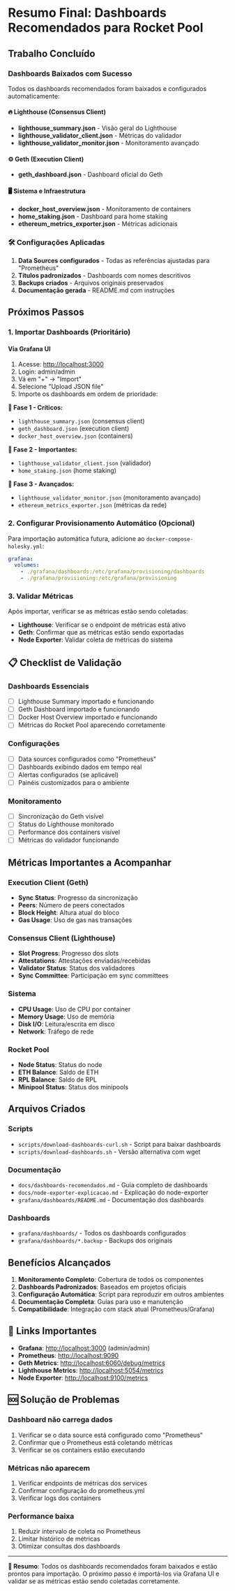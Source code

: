 # Resumo Final: Dashboards Recomendados para Rocket Pool

## Trabalho Concluído

### Dashboards Baixados com Sucesso

Todos os dashboards recomendados foram baixados e configurados automaticamente:

#### 🔥 Lighthouse (Consensus Client)

- **lighthouse_summary.json** - Visão geral do Lighthouse
- **lighthouse_validator_client.json** - Métricas do validador
- **lighthouse_validator_monitor.json** - Monitoramento avançado

#### ⚙️ Geth (Execution Client)

- **geth_dashboard.json** - Dashboard oficial do Geth

#### 🖥️ Sistema e Infraestrutura

- **docker_host_overview.json** - Monitoramento de containers
- **home_staking.json** - Dashboard para home staking
- **ethereum_metrics_exporter.json** - Métricas adicionais

### 🛠️ Configurações Aplicadas

1. **Data Sources configurados** - Todas as referências ajustadas para "Prometheus"
2. **Títulos padronizados** - Dashboards com nomes descritivos
3. **Backups criados** - Arquivos originais preservados
4. **Documentação gerada** - README.md com instruções

## Próximos Passos

### 1. Importar Dashboards (Prioritário)

#### Via Grafana UI

1. Acesse: <http://localhost:3000>
2. Login: admin/admin
3. Vá em "+" → "Import"
4. Selecione "Upload JSON file"
5. Importe os dashboards em ordem de prioridade:

**🎯 Fase 1 - Críticos:**

- `lighthouse_summary.json` (consensus client)
- `geth_dashboard.json` (execution client)
- `docker_host_overview.json` (containers)

**🎯 Fase 2 - Importantes:**

- `lighthouse_validator_client.json` (validador)
- `home_staking.json` (home staking)

**🎯 Fase 3 - Avançados:**

- `lighthouse_validator_monitor.json` (monitoramento avançado)
- `ethereum_metrics_exporter.json` (métricas da rede)

### 2. Configurar Provisionamento Automático (Opcional)

Para importação automática futura, adicione ao `docker-compose-holesky.yml`:

```yaml
grafana:
  volumes:
    - ./grafana/dashboards:/etc/grafana/provisioning/dashboards
    - ./grafana/provisioning:/etc/grafana/provisioning
```

### 3. Validar Métricas

Após importar, verificar se as métricas estão sendo coletadas:

- **Lighthouse**: Verificar se o endpoint de métricas está ativo
- **Geth**: Confirmar que as métricas estão sendo exportadas
- **Node Exporter**: Validar coleta de métricas do sistema

## 📋 Checklist de Validação

### Dashboards Essenciais

- [ ] Lighthouse Summary importado e funcionando
- [ ] Geth Dashboard importado e funcionando
- [ ] Docker Host Overview importado e funcionando
- [ ] Métricas do Rocket Pool aparecendo corretamente

### Configurações

- [ ] Data sources configurados como "Prometheus"
- [ ] Dashboards exibindo dados em tempo real
- [ ] Alertas configurados (se aplicável)
- [ ] Painéis customizados para o ambiente

### Monitoramento

- [ ] Sincronização do Geth visível
- [ ] Status do Lighthouse monitorado
- [ ] Performance dos containers visível
- [ ] Métricas do validador funcionando

## Métricas Importantes a Acompanhar

### Execution Client (Geth)

- **Sync Status**: Progresso da sincronização
- **Peers**: Número de peers conectados
- **Block Height**: Altura atual do bloco
- **Gas Usage**: Uso de gas nas transações

### Consensus Client (Lighthouse)

- **Slot Progress**: Progresso dos slots
- **Attestations**: Attestações enviadas/recebidas
- **Validator Status**: Status dos validadores
- **Sync Committee**: Participação em sync committees

### Sistema

- **CPU Usage**: Uso de CPU por container
- **Memory Usage**: Uso de memória
- **Disk I/O**: Leitura/escrita em disco
- **Network**: Tráfego de rede

### Rocket Pool

- **Node Status**: Status do node
- **ETH Balance**: Saldo de ETH
- **RPL Balance**: Saldo de RPL
- **Minipool Status**: Status dos minipools

## Arquivos Criados

### Scripts

- `scripts/download-dashboards-curl.sh` - Script para baixar dashboards
- `scripts/download-dashboards.sh` - Versão alternativa com wget

### Documentação

- `docs/dashboards-recomendados.md` - Guia completo de dashboards
- `docs/node-exporter-explicacao.md` - Explicação do node-exporter
- `grafana/dashboards/README.md` - Documentação dos dashboards

### Dashboards

- `grafana/dashboards/` - Todos os dashboards configurados
- `grafana/dashboards/*.backup` - Backups dos originais

## Benefícios Alcançados

1. **Monitoramento Completo**: Cobertura de todos os componentes
2. **Dashboards Padronizados**: Baseados em projetos oficiais
3. **Configuração Automática**: Script para reproduzir em outros ambientes
4. **Documentação Completa**: Guias para uso e manutenção
5. **Compatibilidade**: Integração com stack atual (Prometheus/Grafana)

## 🔗 Links Importantes

- **Grafana**: <http://localhost:3000> (admin/admin)
- **Prometheus**: <http://localhost:9090>
- **Geth Metrics**: <http://localhost:6060/debug/metrics>
- **Lighthouse Metrics**: <http://localhost:5054/metrics>
- **Node Exporter**: <http://localhost:9100/metrics>

## 🆘 Solução de Problemas

### Dashboard não carrega dados

1. Verificar se o data source está configurado como "Prometheus"
2. Confirmar que o Prometheus está coletando métricas
3. Verificar se os containers estão executando

### Métricas não aparecem

1. Verificar endpoints de métricas dos services
2. Confirmar configuração do prometheus.yml
3. Verificar logs dos containers

### Performance baixa

1. Reduzir intervalo de coleta no Prometheus
2. Limitar histórico de métricas
3. Otimizar consultas dos dashboards

---

**🎯 Resumo**: Todos os dashboards recomendados foram baixados e estão prontos para importação. O próximo passo é importá-los via Grafana UI e validar se as métricas estão sendo coletadas corretamente.
